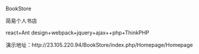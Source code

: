 BookStore
<p>简易个人书店</p>
<p>react+Ant design+webpack+jquery+ajax++php+ThinkPHP</p>
演示地址：http://23.105.220.94/BookStore/index.php/Homepage/Homepage
